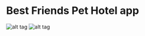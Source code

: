 # Best Friends Pet Hotel app
![alt tag](http://mws3000.ru/dog_pictures/promo1.jpg)
![alt tag](http://mws3000.ru/dog_pictures/promo2.jpg)

